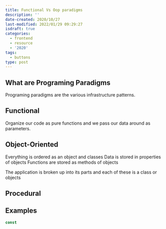 ```yaml
---
title: Functional Vs Oop paradigms
description: ''
date-created: 2020/10/27
last-modified: 2022/01/29 09:29:27
isdraft: true
categories:
  - frontend
  - resource
  - '2020'
tags:
  - buttons
type: post
---
```


## What are Programing Paradigms

Programing paradigms are the various infrastructure patterns.

## Functional

Organize our code as pure functions and we pass our data around as parameters.

## Object-Oriented

Everything is ordered as an object and classes
Data is stored in properties of objects
Functions are stored as methods of objects

The application is broken up into its parts and each of these is a class or objects

## Procedural

## Examples

```javascript
const
```
